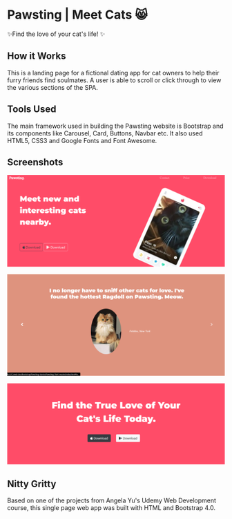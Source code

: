 
# Pawsting | Meet Cats 😸

✨Find the love of your cat's life! ✨

## How it Works 
This is a landing page for a fictional dating app for cat owners to help their furry friends find soulmates. A user is able to scroll or click through to view the various sections of the SPA.

## Tools Used
The main framework used in building the Pawsting website is Bootstrap and its components like Carousel, Card, Buttons, Navbar etc. It also used HTML5, CSS3 and Google Fonts and Font Awesome.

## Screenshots 
![](images/front.png) 


![](images/testimonial.png)


![](images/download.png)

## Nitty Gritty 
Based on one of the projects from Angela Yu's Udemy Web Development course, this single page web app was built with HTML and Bootstrap 4.0.
